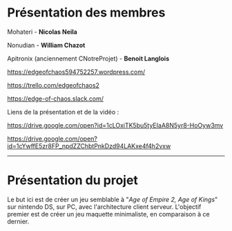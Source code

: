 # Présentation des membres

Mohateri - **Nicolas Neila**

Nonudian - **William Chazot**

Apitronix (anciennement CNotreProjet) - **Benoit Langlois**

<a>https://edgeofchaos594752257.wordpress.com/</a>

<a>https://trello.com/edgeofchaos2</a>

<a>https://edge-of-chaos.slack.com/</a>

Liens de la présentation et de la vidéo :

<a>https://drive.google.com/open?id=1cLOxiTK5bu5tyEIaA8N5yr8-HoOyw3mv</a>

<a>https://drive.google.com/open?id=1cYwffE5zr8FP_npdZZChbtPnkDzd94LAKxe4f4h2vxw</a>

---

# Présentation du projet

Le but ici est de créer un jeu semblable à "*Age of Empire 2, Age of Kings*" sur nintendo DS, sur PC, avec l'architecture client serveur.
L'objectif premier est de créer un jeu maquette minimaliste, en comparaison à ce dernier.
